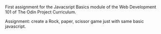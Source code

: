 First assignment for the Javacsript Basics module of the Web Development 101 of The Odin Project Curriculum.

Assignment: create a Rock, paper, scissor game just with same basic javascript.